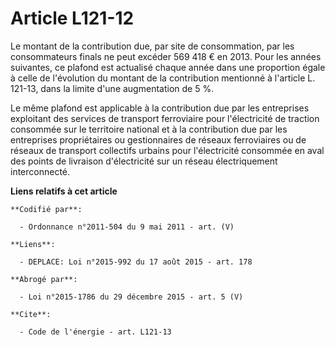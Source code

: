 # Article L121-12

Le montant de la contribution due, par site de consommation, par les consommateurs finals ne peut excéder 569 418 € en 2013.
Pour les années suivantes, ce plafond est actualisé chaque année dans une proportion égale à celle de l'évolution du montant
de la contribution mentionné à l'article L. 121-13, dans la limite d'une augmentation de 5 %. 

Le même plafond est applicable à la contribution due par les entreprises exploitant des services de transport ferroviaire
pour l'électricité de traction consommée sur le territoire national et à la contribution due par les entreprises
propriétaires ou gestionnaires de réseaux ferroviaires ou de réseaux de transport collectifs urbains pour l'électricité
consommée en aval des points de livraison d'électricité sur un réseau électriquement interconnecté.

**Liens relatifs à cet article**

	**Codifié par**:

	  - Ordonnance n°2011-504 du 9 mai 2011 - art. (V)

	**Liens**:

	  - DEPLACE: Loi n°2015-992 du 17 août 2015 - art. 178

	**Abrogé par**:

	  - Loi n°2015-1786 du 29 décembre 2015 - art. 5 (V)

	**Cite**:

	  - Code de l'énergie - art. L121-13
